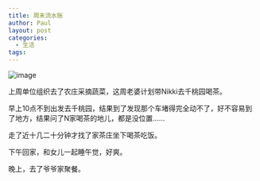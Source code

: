 ```yaml
---
title: 周末流水账
author: Paul
layout: post
categories:
  - 生活
tags:
---  
```

![image](http://img7.chztv.com/2015-0103/weekend0329.jpg)

上周单位组织去了农庄采摘蔬菜，这周老婆计划带Nikki去千桃园喝茶。

早上10点不到出发去千桃园，结果到了发现那个车堵得完全动不了，好不容易到了地方，结果问了N家喝茶的地儿，都是没位置……

走了近十几二十分钟才找了家茶庄坐下喝茶吃饭。

下午回家，和女儿一起睡午觉，好爽。

晚上，去了爷爷家聚餐。
